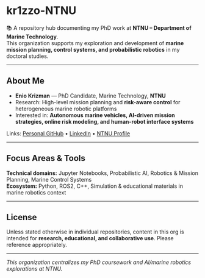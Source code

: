 # kr1zzo-NTNU

📚 A repository hub documenting my PhD work at **NTNU – Department of Marine Technology**.  
This organization supports my exploration and development of **marine mission planning, control systems, and probabilistic robotics** in my doctoral studies.


---

##  About Me

- **Enio Krizman** — PhD Candidate, Marine Technology, **NTNU**  
- Research: High-level mission planning and **risk-aware control** for heterogeneous marine robotic platforms  
- Interested in: **Autonomous marine vehicles, AI-driven mission strategies, online risk modeling, and human-robot interface systems**

Links: [Personal GitHub](https://github.com/kr1zzo) • [LinkedIn](https://www.linkedin.com/in/enio-krizman-b1885b27a) • [NTNU Profile](https://www.ntnu.edu/employees/enio.krizman)

---

##  Focus Areas & Tools

**Technical domains:** Jupyter Notebooks, Probabilistic AI, Robotics & Mission Planning, Marine Control Systems  
**Ecosystem:** Python, ROS2, C++, Simulation & educational materials in marine robotics context

---

##  License

Unless stated otherwise in individual repositories, content in this org is intended for **research, educational, and collaborative use**. Please reference appropriately.

---

*This organization centralizes my PhD coursework and AI/marine robotics explorations at NTNU.*  

